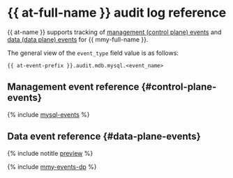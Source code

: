 # {{ at-full-name }} audit log reference

{{ at-name }} supports tracking of [management (control plane) events](../audit-trails/concepts/format.md) and [data (data plane) events](../audit-trails/concepts/format-data-plane.md) for {{ mmy-full-name }}.

The general view of the `event_type` field value is as follows:

```text
{{ at-event-prefix }}.audit.mdb.mysql.<event_name>
```

## Management event reference {#control-plane-events}

{% include [mysql-events](../_includes/audit-trails/events/mysql-events.md) %}

## Data event reference {#data-plane-events}

{% include notitle [preview](../_includes/note-preview-by-request.md) %}

{% include [mmy-events-dp](../_includes/audit-trails/events/mmy-events-dp.md) %}